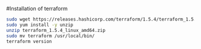 #Installation of terraform
```bash
sudo wget https://releases.hashicorp.com/terraform/1.5.4/terraform_1.5.4_linux_amd64.zip
sudo yum install -y unzip
unzip terraform_1.5.4_linux_amd64.zip
sudo mv terraform /usr/local/bin/
terraform version
```
